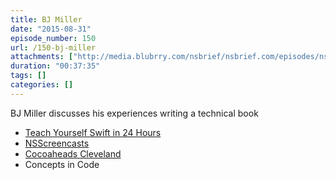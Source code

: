 ```yaml
---
title: BJ Miller
date: "2015-08-31"
episode_number: 150
url: /150-bj-miller
attachments: ["http://media.blubrry.com/nsbrief/nsbrief.com/episodes/nsbrief_150_bj_miller.m4a"]
duration: "00:37:35"
tags: []
categories: []
---
```


BJ Miller discusses his experiences writing a technical book

<ul>

<li><a href="http://www.amazon.com/Swift-Hours-Sams-Teach-Yourself/dp/067233724X">Teach Yourself Swift in 24 Hours</a></li>

<li><a href="http://nsscreencasts.com">NSScreencasts</a></li>

<li><a href="http://www.meetup.com/Cleveland-CocoaHeads/">Cocoaheads Cleveland</a></li>

<li>Concepts in Code</li></ul>